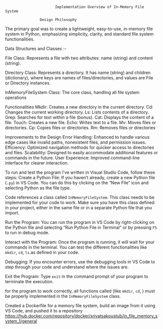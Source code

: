                            Implementation Overview of In-Memory File System
                                    
                    Design Philosophy
The primary goal was to create a lightweight, easy-to-use, in-memory file system in Python, emphasizing simplicity, clarity, and standard file system functionalities.


Data Structures and Classes :-

File Class: Represents a file with two attributes: name (string) and content (string).

Directory Class: Represents a directory. It has name (string) and children (dictionary), where keys are names of files/directories, and values are File or Directory instances.

InMemoryFileSystem Class: The core class, handling all file system operations


Functionalities
Mkdir: Creates a new directory in the current directory.
Cd: Changes the current working directory.
Ls: Lists contents of a directory.
Grep: Searches for text within a file (bonus).
Cat: Displays the content of a file.
Touch: Creates a new file.
Echo: Writes text to a file.
Mv: Moves files or directories.
Cp: Copies files or directories.
Rm: Removes files or directories


Improvements to the Design
Error Handling: Enhanced to handle various edge cases like invalid paths, nonexistent files, and permission issues.
Efficiency: Optimized navigation methods for quicker access to directories and files.
Scalability: Designed to easily accommodate additional features or commands in the future.
User Experience: Improved command-line interface for clearer interaction.


To run and test the program I’ve written in Visual Studio Code, follow these steps:
Create a Python File: If you haven’t already, create a new Python file (`.py`) in VS Code. You can do this by clicking on the “New File” icon and selecting Python as the file type.

Code references a class called `InMemoryFileSystem`. This class needs to be implemented for your code to work. Make sure you have this class defined in your project, either in the same file or in a separate Python file that you import.

Run the Program: You can run the program in VS Code by right-clicking on the Python file and selecting “Run Python File in Terminal” or by pressing `F5` to run in debug mode.

Interact with the Program: Once the program is running, it will wait for your commands in the terminal. You can test the different functionalities like `mkdir`, `cd`, `ls`.as defined in your code.


Debugging: If you encounter errors, use the debugging tools in VS Code to step through your code and understand where the issues are.

Exit the Program: Type `exit` in the command prompt of your program to terminate the execution.

for the program to work correctly, all functions called (like `mkdir`, `cd`, ) must be properly implemented in the `InMemoryFileSystem` class.

Created a Dockerfile for a memory file system, build an image from it using VS Code, and pushed it to a repository
https://hub.docker.com/repository/docker/srivatsakoustub/in_file_memory_system_1/general

